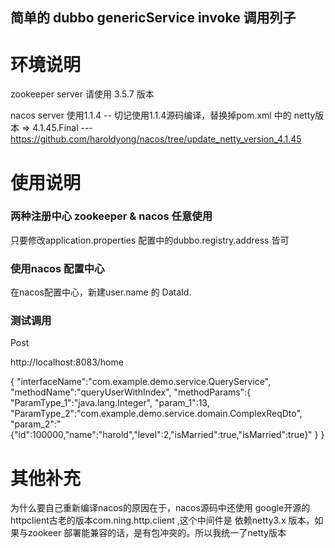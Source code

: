 ## 简单的 dubbo  genericService invoke  调用列子

# 环境说明

zookeeper server 请使用 3.5.7 版本

nacos server 使用1.1.4 
-- 切记使用1.1.4源码编译，替换掉pom.xml 中的 netty版本 => 4.1.45.Final
--- https://github.com/haroldyong/nacos/tree/update_netty_version_4.1.45


# 使用说明

### 两种注册中心  zookeeper  & nacos  任意使用
只要修改application.properties 配置中的dubbo.registry.address 皆可

### 使用nacos 配置中心

在nacos配置中心，新建user.name  的 DataId.

### 测试调用

Post 

http://localhost:8083/home


{
    "interfaceName":"com.example.demo.service.QueryService",
    "methodName":"queryUserWithIndex",
    "methodParams":{
        "ParamType_1":"java.lang.Integer",
        "param_1":13,
        "ParamType_2":"com.example.demo.service.domain.ComplexReqDto",
        "param_2":"{\"id\":100000,\"name\":\"harold\",\"level\":2,\"isMarried\":true,\"isMarried\":true}"
    }
}


# 其他补充

为什么要自己重新编译nacos的原因在于，nacos源码中还使用 google开源的httpclient古老的版本com.ning.http.client ,这个中间件是
依赖netty3.x 版本，如果与zookeer 部署能兼容的话，是有包冲突的。所以我统一了netty版本